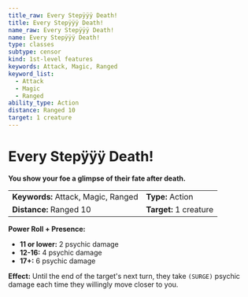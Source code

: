 ```yaml
---
title_raw: Every Stepÿÿÿ Death!
title: Every Stepÿÿÿ Death!
name_raw: Every Stepÿÿÿ Death!
name: Every Stepÿÿÿ Death!
type: classes
subtype: censor
kind: 1st-level features
keywords: Attack, Magic, Ranged
keyword_list:
  - Attack
  - Magic
  - Ranged
ability_type: Action
distance: Ranged 10
target: 1 creature
---
```


# Every Stepÿÿÿ Death!

**You show your foe a glimpse of their fate after death.**

|                                     |                        |
| :---------------------------------- | :--------------------- |
| **Keywords:** Attack, Magic, Ranged | **Type:** Action       |
| **Distance:** Ranged 10             | **Target:** 1 creature |

**Power Roll + Presence:**

- **11 or lower:** 2 psychic damage
- **12-16:** 4 psychic damage
- **17+:** 6 psychic damage

**Effect:** Until the end of the target's next turn, they take `(SURGE)` psychic damage each time they willingly move closer to you.

